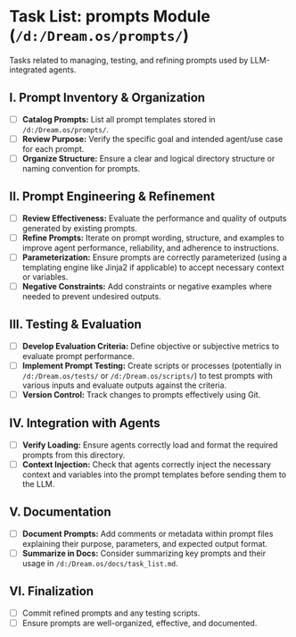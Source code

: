 # Task List: prompts Module (`/d:/Dream.os/prompts/`)

Tasks related to managing, testing, and refining prompts used by LLM-integrated agents.

## I. Prompt Inventory & Organization

-   [ ] **Catalog Prompts:** List all prompt templates stored in `/d:/Dream.os/prompts/`.
-   [ ] **Review Purpose:** Verify the specific goal and intended agent/use case for each prompt.
-   [ ] **Organize Structure:** Ensure a clear and logical directory structure or naming convention for prompts.

## II. Prompt Engineering & Refinement

-   [ ] **Review Effectiveness:** Evaluate the performance and quality of outputs generated by existing prompts.
-   [ ] **Refine Prompts:** Iterate on prompt wording, structure, and examples to improve agent performance, reliability, and adherence to instructions.
-   [ ] **Parameterization:** Ensure prompts are correctly parameterized (using a templating engine like Jinja2 if applicable) to accept necessary context or variables.
-   [ ] **Negative Constraints:** Add constraints or negative examples where needed to prevent undesired outputs.

## III. Testing & Evaluation

-   [ ] **Develop Evaluation Criteria:** Define objective or subjective metrics to evaluate prompt performance.
-   [ ] **Implement Prompt Testing:** Create scripts or processes (potentially in `/d:/Dream.os/tests/` or `/d:/Dream.os/scripts/`) to test prompts with various inputs and evaluate outputs against the criteria.
-   [ ] **Version Control:** Track changes to prompts effectively using Git.

## IV. Integration with Agents

-   [ ] **Verify Loading:** Ensure agents correctly load and format the required prompts from this directory.
-   [ ] **Context Injection:** Check that agents correctly inject the necessary context and variables into the prompt templates before sending them to the LLM.

## V. Documentation

-   [ ] **Document Prompts:** Add comments or metadata within prompt files explaining their purpose, parameters, and expected output format.
-   [ ] **Summarize in Docs:** Consider summarizing key prompts and their usage in `/d:/Dream.os/docs/task_list.md`.

## VI. Finalization

-   [ ] Commit refined prompts and any testing scripts.
-   [ ] Ensure prompts are well-organized, effective, and documented.
